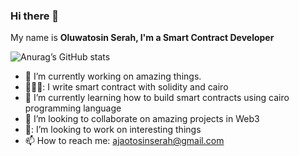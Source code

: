 ### Hi there 👋

My name is **Oluwatosin Serah, I'm a Smart Contract Developer**

![Anurag’s GitHub stats](https://github-readme-stats.vercel.app/api?username=sayrarh&show_icons=true&theme=radical)

- :telescope: I’m currently working on amazing things.
- 👩🏽‍💻: I write smart contract with solidity and cairo
- :seedling:  I’m currently learning how to build smart contracts using cairo programming language
- :dancers:   I’m looking to collaborate on amazing projects in Web3
- 🤔: I’m looking to work on interesting things
- :mailbox: How to reach me: [ajaotosinserah@gmail.com](ajaotosinserah@gmail.com)


